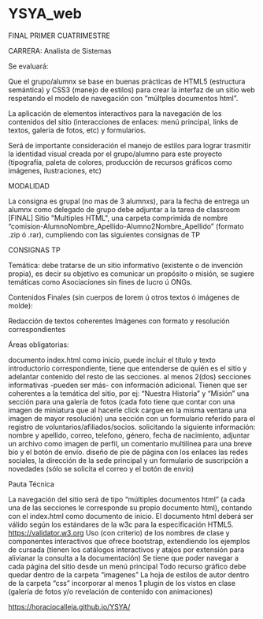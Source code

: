 # YSYA_web

FINAL PRIMER CUATRIMESTRE

CARRERA: Analista de Sistemas

Se evaluará: 

Que el grupo/alumnx se base en buenas prácticas de HTML5 (estructura semántica) y CSS3 (manejo de estilos) para crear la interfaz de un sitio web respetando el modelo de navegación con “múltples documentos html”.

La aplicación de elementos interactivos para la navegación de los contenidos del sitio (interacciones de enlaces: menú principal, links de textos, galería de fotos, etc) y formularios.

Será de importante consideración el manejo de estilos para lograr trasmitir la identidad visual creada por el grupo/alumno para este proyecto (tipografía, paleta de colores, producción de recursos gráficos como imágenes, ilustraciones, etc)


MODALIDAD

La consigna es grupal (no mas de 3 alumnxs), para la fecha de entrega un alumnx como delegado de grupo debe adjuntar a la tarea de classroom [FINAL] Sitio "Multiples HTML", una carpeta comprimida de nombre “comision-AlumnoNombre_Apellido-Alumno2Nombre_Apellido” (formato .zip ó .rar), cumpliendo con las siguientes consignas de TP


CONSIGNAS TP

Temática: debe tratarse de un sitio informativo (existente o de invención propia), es decir su objetivo es comunicar un propósito o misión, se sugiere temáticas como Asociaciones sin fines de lucro ú ONGs.

Contenidos Finales (sin cuerpos de lorem ú otros textos ó imágenes de molde):

Redacción de textos coherentes
Imágenes con formato y resolución correspondientes


Áreas obligatorias:

documento index.html como inicio, puede incluir el título y texto introductorio correspondiente, tiene que entenderse de quién es el sitio y adelantar contenido del resto de las secciones.
al menos 2(dos) secciones informativas -pueden ser más- con información adicional. Tienen que ser coherentes a la temática del sitio, por ej: “Nuestra Historia” y “Misión”
una sección para una galería de fotos (cada foto tiene que contar con una imagen de miniatura que al hacerle click cargue en la misma ventana una imagen de mayor resolución)
una sección con un formulario referido para el registro de voluntarios/afiliados/socios. solicitando la siguiente información: nombre y apellido, correo, telefono, género, fecha de nacimiento, adjuntar un archivo como imagen de perfil, un comentario multilínea para una breve bio y el botón de envío.
diseño de pie de página con los enlaces las redes sociales, la dirección de la sede principal y un formulario de suscripción a novedades (sólo se solicita el correo y el botón de envío)


Pauta Técnica

La navegación del sitio será de tipo “múltiples documentos html” (a cada una de las secciones le corresponde su propio documento html), contando con el index.html como documento de inicio.
El documento html deberá ser válido según los estándares de la w3c para la especificación HTML5. https://validator.w3.org
Uso (con criterio) de los nombres de clase y componentes interactivos que ofrece bootstrap, extendiendo los ejemplos de cursada (tienen los catálogos interactivos y atajos por extensión para alivianar la consulta a la documentación) 
Se tiene que poder navegar a cada página del sitio desde un menú principal 
Todo recurso gráfico debe quedar dentro de la carpeta “imagenes”
La hoja de estilos de autor dentro de la carpeta “css” 
incorporar al menos 1 plugin de los vistos en clase (galería de fotos y/o revelación de contenido con animaciones)

https://horaciocalleja.github.io/YSYA/
